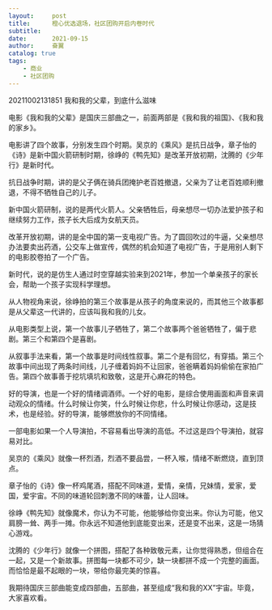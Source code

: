 ```yaml
---
layout:     post
title:      橙心优选退场，社区团购开启内卷时代
subtitle:   
date:       2021-09-15
author:     奋翼
catalog: true
tags:
    - 商业
    - 社区团购
---
```



20211002131851 我和我的父辈，到底什么滋味

电影《我和我的父辈》是国庆三部曲之一，前面两部是《我和我的祖国》、《我和我的家乡》。

电影讲了四个故事，分别发生四个时期。吴京的《乘风》是抗日战争，章子怡的《诗》是新中国火箭研制时期，徐峥的《鸭先知》是改革开放初期，沈腾的《少年行》是新时代。

抗日战争时期，讲的是父子俩在骑兵团掩护老百姓撤退，父亲为了让老百姓顺利撤退，不得不牺牲自己的儿子。

新中国火箭研制，说的是两代火箭人。父亲牺牲后，母亲想尽一切办法爱护孩子和继续努力工作，孩子长大后成为女航天员。

改革开放初期，讲的是全中国的第一支电视广告。为了圆回吹过的牛逼，父亲想尽办法要卖出药酒，公交车上做宣传，偶然的机会知道了电视广告，于是用别人剩下的电影胶卷拍了一个广告。

新时代，说的是仿生人通过时空穿越实验来到2021年，参加一个单亲孩子的家长会，帮助一个孩子实现科学理想。

从人物视角来说，徐峥拍的第三个故事是从孩子的角度来说的，而其他三个故事都是从父辈这一代讲的，应该叫我和我的儿女。

从电影类型上说，第一个故事儿子牺牲了，第二个故事两个爸爸牺牲了，偏于悲剧。第三个和第四个是喜剧。

从叙事手法来看，第一个故事是时间线性叙事。第二个是有回忆，有穿插。第三个故事中间出现了两条时间线，儿子缠着妈妈不让回家，爸爸瞒着妈妈偷偷在家拍广告。第四个故事善于挖坑填坑和致敬，这是开心麻花的特色。

好的导演，也是一个好的情绪调酒师。一个好的电影，是综合使用画面和声音来调动观众的情绪。什么时候让你笑，什么时候让你悲，什么时候让你感动，这是技术，也是经验。好的导演，能够燃放你的不同情绪。

一部电影如果一个人导演拍，不容易看出导演的高低。不过这是四个导演拍，就容易对比。

吴京的《乘风》就像一杯烈酒，烈酒不要品尝，一杯入喉，情绪不断燃烧，直到顶点。

章子怡的《诗》像一杯鸡尾酒，搭配不同味道，爱情，亲情，兄妹情，爱家，爱国，爱宇宙。不同的味道轮回刺激不同的味蕾，让人回味。

徐峥《鸭先知》就像魔术，你认为不可能，他能够给你变出来。你认为可能，他又肩膀一耸、两手一摊。你永远不知道他到底能变出来，还是变不出来，这是一场猜心游戏。

沈腾的《少年行》就像一个拼图，搭配了各种致敬元素，让你觉得熟悉，但组合在一起，又是一个新故事。拼图每一块都不可少，缺一块都拼不成一个完整的画面。而恰恰是最不起眼的一块，带给你最完美的惊喜。

我期待国庆三部曲能变成四部曲，五部曲，甚至组成“我和我的XX”宇宙。毕竟，大家喜欢看。